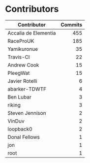 Contributors
============


| Contributor | Commits |
|---|---:|
| Accalia de Elementia | 455 |
| RaceProUK | 185 |
| Yamikuronue | 35 |
| Travis-CI | 22 |
| Andrew Cook | 15 |
| PleegWat | 15 |
| Javier Rotelli | 6 |
| abarker-TDWTF | 4 |
| Ben Lubar | 3 |
| riking | 3 |
| Steven Jennison | 2 |
| VinDuv | 2 |
| loopback0 | 2 |
| Donal Fellows | 1 |
| jon | 1 |
| root | 1 |